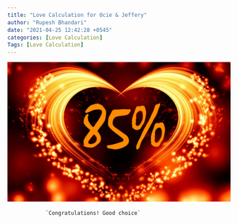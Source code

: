 ```yaml
---
title: "Love Calculation for Ocie & Jeffery"
author: "Rupesh Bhandari"
date: "2021-04-25 12:42:28 +0545"
categories: [Love Calculation]
Tags: [Love Calculation]
---
```


![Match Picture](/assets/img/lovecal/ocie-jeffery.jpg)

                `Congratulations! Good choice`
    